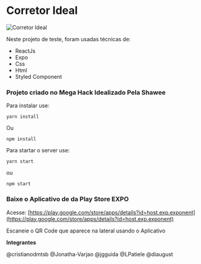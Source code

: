 # Corretor Ideal

![Corretor Ideal](https://i.imgur.com/eHbcthK.png)

Neste projeto de teste, foram usadas técnicas de:

- ReactJs
- Expo
- Css
- Html
- Styled Component

### Projeto criado no Mega Hack Idealizado Pela Shawee

Para instalar use:

`yarn install`

Ou

`npm install`

Para startar o server use:

`yarn start`

ou

`npm start`

### Baixe o Aplicativo de da Play Store EXPO

Acesse: [https://play.google.com/store/apps/details?id=host.exp.exponent](https://play.google.com/store/apps/details?id=host.exp.exponent)

Escaneie o QR Code que aparece na lateral usando o Aplicativo

**Integrantes**

@cristianodmtsb
@Jonatha-Varjao
@jgguida
@LPatiele
@diaugust
